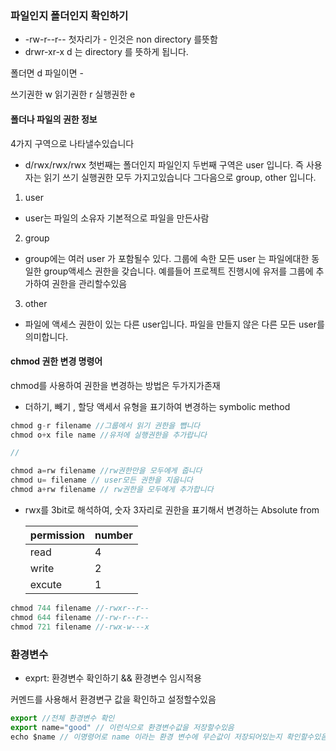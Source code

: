 ### 파일인지 폴더인지 확인하기

- -rw-r--r-- 첫자리가 - 인것은 non directory 를뜻함
- drwr-xr-x d 는 directory 를 뜻하게 됩니다.

폴더면 d 파일이면 -

쓰기권한 w
읽기권한 r
실행권한 e

#### 폴더나 파일의 권한 정보

4가지 구역으로 나타낼수있습니다

- d/rwx/rwx/rwx
  첫번째는 폴더인지 파일인지 두번째 구역은 user 입니다. 즉 사용자는 읽기 쓰기 실행권한 모두 가지고있습니다 그다음으로 group, other 입니다.

1. user

- user는 파일의 소유자 기본적으로 파일을 만든사람

2. group

- group에는 여러 user 가 포함될수 있다. 그룹에 속한 모든 user 는 파일에대한 동일한 group액세스 권한을 갖습니다. 예를들어 프로젝트 진행시에 유저를 그룹에 추가하여 권한을 관리할수있음

3. other

- 파일에 액세스 권한이 있는 다른 user입니다. 파일을 만들지 않은 다른 모든 user를 의미합니다.

#### chmod 권한 변경 명령어

chmod를 사용하여 권한을 변경하는 방법은 두가지가존재

- 더하기, 빼기 , 할당 액세서 유형을 표기하여 변경하는 symbolic method

```js
chmod g-r filename //그룹에서 읽기 권한을 뺍니다
chmod o+x file name //유저에 실행권한을 추가랍니다

//

chmod a=rw filename //rw권한만을 모두에게 줍니다
chmod u= filename // user모든 권한을 지웁니다
chmod a+rw filename // rw권한을 모두에게 추가합니다

```

- rwx를 3bit로 해석하여, 숫자 3자리로 권한을 표기해서 변경하는 Absolute from

  | permission | number |
  | ---------- | ------ |
  | read       | 4      |
  | write      | 2      |
  | excute     | 1      |

```js
chmod 744 filename //-rwxr--r--
chmod 644 filename //-rw-r--r--
chmod 721 filename //-rwx-w---x
```

### 환경변수

- exprt: 환경변수 확인하기 && 환경변수 임시적용

커멘드를 사용해서 환경변구 값을 확인하고 설정할수있음
```js
export //전체 환경변수 확인
export name="good" // 이런식으로 환경변수값을 저장할수있음
echo $name // 이명령어로 name 이라는 환경 변수에 무슨값이 저장되어있는지 확인할수있음
```
